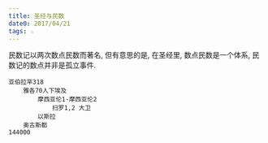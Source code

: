 ```yaml
---
title: 圣经与民数
date0: 2017/04/21
tags: ☆
---
```


民数记以两次数点民数而著名, 但有意思的是, 在圣经里, 数点民数是一个体系, 民数记的数点并非是孤立事件.

    亚伯拉罕318
        雅各70人下埃及
            摩西亚伦1-摩西亚伦2
                扫罗1,2 大卫
            以斯拉
        奥古斯都
    144000
